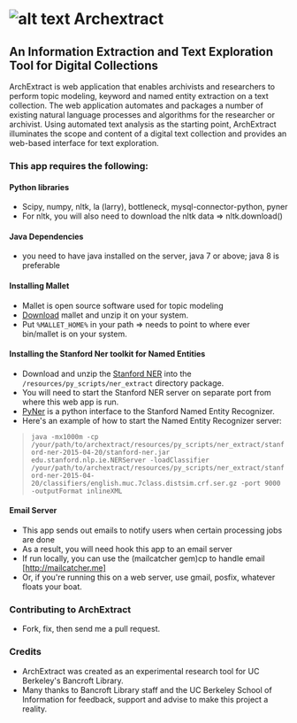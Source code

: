 

# ![alt text](http://www.goines.net/Poster_art8/220_bancroft_library_lg.jpg "Bancroft Library") Archextract

## An Information Extraction and Text Exploration Tool for Digital Collections

ArchExtract is web application that enables archivists and researchers to perform topic modeling, keyword and named entity extraction on a text collection. The web application automates and packages a number of
existing natural language processes and algorithms for the researcher or archivist.
Using automated text analysis as the starting point, ArchExtract illuminates the scope and content of a digital text collection and provides
an web-based interface for text exploration.

### This app requires the following:

#### Python libraries
* Scipy, numpy, nltk, la (larry), bottleneck, mysql-connector-python, pyner
* For nltk, you will also need to download the nltk data => nltk.download()

#### Java Dependencies
* you need to have java installed on the server, java 7 or above; java 8 is preferable

#### Installing Mallet
* Mallet is open source software used for topic modeling
* [Download](http://mallet.cs.umass.edu/download.php) mallet and unzip it on your system.
* Put ```%MALLET_HOME%``` in your path =>  needs to point to where ever bin/mallet is on your system.

#### Installing the Stanford Ner toolkit for Named Entities
* Download and unzip the [Stanford NER](http://nlp.stanford.edu/software/CRF-NER.shtml#Download)
  into the `/resources/py_scripts/ner_extract` directory package.
* You will need to start the Stanford NER server on separate port from where this web app is run.
* [PyNer](https://github.com/dat/pyner) is a python interface to the Stanford Named Entity Recognizer.
* Here's an example of how to start the Named Entity Recognizer server:

> ```java -mx1000m -cp /your/path/to/archextract/resources/py_scripts/ner_extract/stanford-ner-2015-04-20/stanford-ner.jar edu.stanford.nlp.ie.NERServer -loadClassifier /your/path/to/archextract/resources/py_scripts/ner_extract/stanford-ner-2015-04-20/classifiers/english.muc.7class.distsim.crf.ser.gz -port 9000 -outputFormat inlineXML```

#### Email Server
* This app sends out emails to notify users when certain processing jobs are done
* As a result, you will need hook this app to an email server
* If run locally, you can use the (mailcatcher gem)cp to handle email [http://mailcatcher.me]
* Or, if you're running this on a web server, use gmail, posfix, whatever floats your boat.

### Contributing to ArchExtract
* Fork, fix, then send me a pull request.

### Credits
* ArchExtract was created as an experimental research tool for UC Berkeley's Bancroft Library.
* Many thanks to Bancroft Library staff and the UC Berkeley School of Information for
  feedback, support and advise to make this project a reality.
